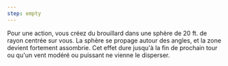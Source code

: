 ```yaml
---
step: empty
---
```

Pour une action, vous créez du brouillard dans une sphère de 20 ft. de rayon centrée sur vous. La sphère se propage autour des angles, et la zone devient fortement assombrie. Cet effet dure jusqu'à la fin de prochain tour ou qu'un vent modéré ou puissant ne vienne le disperser.
